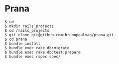 # Prana
    $ cd
    $ mkdir rails_projects
    $ cd /rails_projects
    $ git clone git@github.com:brunopgalvao/prana.git
    $ cd prana
    $ bundle install
    $ bundle exec rake db:migrate
    $ bundle exec rake db:test:prepare
    $ bundle exec rspec spec/

